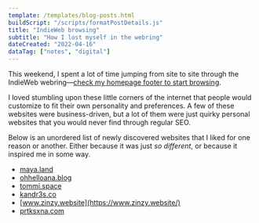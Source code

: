```yaml
---
template: /templates/blog-posts.html
buildScript: "/scripts/formatPostDetails.js"
title: "IndieWeb browsing"
subtitle: "How I lost myself in the webring"
dateCreated: "2022-04-16"
dataTag: ["notes", "digital"]
---
```


This weekend, I spent a lot of time jumping from site to site through the IndieWeb webring—[check my homepage footer to start browsing](/#webring).

I loved stumbling upon these little corners of the internet that people would customize to fit their own personality and preferences. A few of these websites were business-driven, but a lot of them were just quirky personal websites that you would never find through regular SEO.

Below is an unordered list of newly discovered websites that I liked for one reason or another. Either because it was just _so different_, or because it inspired me in some way.

- [maya.land](https://maya.land/)
- [ohhelloana.blog](https://ohhelloana.blog/)
- [tommi.space](https://tommi.space/)
- [kandr3s.co](https://kandr3s.co/)
- [www.zinzy.website](https://www.zinzy.website/)
- [prtksxna.com](https://prtksxna.com/)
